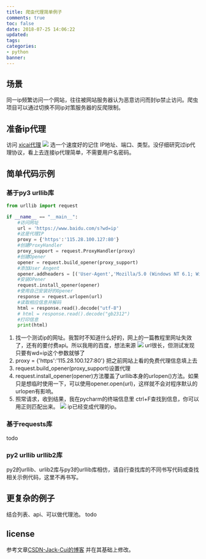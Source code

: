 ```yaml
---
title: 爬虫代理简单例子
comments: true
toc: false
date: 2018-07-25 14:06:22
updated:
tags:
categories:
- python
banner:
---
```

## 场景
同一ip频繁访问一个网站，往往被网站服务器认为恶意访问而封ip禁止访问。爬虫项目可以通过切换不同ip对策服务器的反爬限制。
## 准备ip代理
访问 [xicai代理](http://www.xicidaili.com/nn/)
![](1.png)
选一个速度好的记住 IP地址、端口、类型。没仔细研究过ip代理协议，看上去连接ip代理简单，不需要用户名密码。
## 简单代码示例
### 基于py3 urllib库
```python
from urllib import request

if __name__ == "__main__":
    #访问网址
    url = 'https://www.baidu.com/s?wd=ip'
    #这是代理IP
    proxy = {'https':'115.28.100.127:80'}
    #创建ProxyHandler
    proxy_support = request.ProxyHandler(proxy)
    #创建Opener
    opener = request.build_opener(proxy_support)
    #添加User Angent
    opener.addheaders = [('User-Agent','Mozilla/5.0 (Windows NT 6.1; Win64; x64) AppleWebKit/537.36 (KHTML, like Gecko) Chrome/56.0.2924.87 Safari/537.36')]
    #安装OPener
    request.install_opener(opener)
    #使用自己安装好的Opener
    response = request.urlopen(url)
    #读取相应信息并解码
    html = response.read().decode("utf-8")
    # html = response.read().decode("gb2312")
    #打印信息
    print(html)
```
1. 找一个测试ip的网址。我暂时不知道什么好的，网上的一篇教程里网址失效了，还有的要付费api。所以我用的百度，想法来源
![](2.png)
url很长，但测试发现只要有wd=ip这个参数就够了
2. proxy = {'https':'115.28.100.127:80'} 把之前网站上看的免费代理信息填上去
3. request.build_opener(proxy_support)设置代理
4. request.install_opener(opener)方法覆盖了urllib本身的urlopen()方法。如果只是想临时使用一下，可以使用opener.open(url)，这样就不会对程序默认的urlopen有影响。
5. 照常请求，收到结果，我在pycharm的终端信息里 ctrl+F查找到信息，你可以用正则匹配出来。
![](3.png)
ip已经变成代理的ip。
### 基于requests库
todo
### py2 urllib urllib2库
py2的urllib、urlib2库与py3的urllib库相仿，请自行查找库的不同书写代码或查找相关示例代码，这里不再书写。

## 更复杂的例子
结合列表、api、可以做代理池。
todo

## license
参考文章[CSDN-Jack-Cui的博客](https://blog.csdn.net/c406495762/article/details/60137956) 并在其基础上修改。